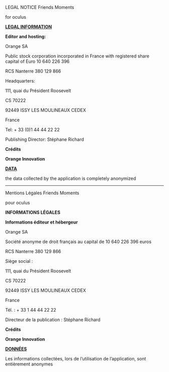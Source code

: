 <p style="text-align: center;font-weight:bold">
  
LEGAL NOTICE Friends Moments

for  oculus
  
</p>
 

**<span style="text-decoration:underline;">LEGAL INFORMATION</span>**
 

**Editor and hosting:**
 

Orange SA

Public stock corporation incorporated in France with registered share capital of Euro 10 640 226 396

RCS Nanterre 380 129 866

Headquarters:

111, quai du Président Roosevelt

CS 70222

92449 ISSY LES MOULINEAUX CEDEX

France

Tel: + 33 (0)1 44 44 22 22

Publishing Director: Stéphane Richard

 

 

**Crédits**

**Orange Innovation**

 

**<span style="text-decoration:underline;">DATA</span>**

the data collected by the application is completely anonymized

----
<p style="text-align: center;font-weight:bold">
  
Mentions Légales  Friends Moments

pour oculus

</p>
 

**INFORMATIONS LÉGALES**

**Informations éditeur et hébergeur**


Orange SA

Société anonyme de droit français au capital de 10 640 226 396 euros

RCS Nanterre 380 129 866

Siège social :

111, quai du Président Roosevelt

CS 70222

92449 ISSY LES MOULINEAUX CEDEX

France

Tél. : + 33 1 44 44 22 22

Directeur de la publication : Stéphane Richard

**Crédits**

**Orange Innovation**

 

**<span style="text-decoration:underline;">DONNÉES</span>**

Les informations collectées, lors de l’utilisation de l’application, sont entièrement anonymes

 

 

